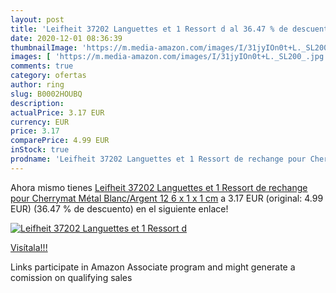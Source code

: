 ```yaml
---
layout: post
title: 'Leifheit 37202 Languettes et 1 Ressort d al 36.47 % de descuento'
date: 2020-12-01 08:36:39
thumbnailImage: 'https://m.media-amazon.com/images/I/31jyIOn0t+L._SL200_.jpg'
images: [ 'https://m.media-amazon.com/images/I/31jyIOn0t+L._SL200_.jpg' ]
comments: true
category: ofertas
author: ring
slug: B0002HOUBQ
description:
actualPrice: 3.17 EUR
currency: EUR
price: 3.17
comparePrice: 4.99 EUR
inStock: true
prodname: 'Leifheit 37202 Languettes et 1 Ressort de rechange pour Cherrymat Métal Blanc/Argent 12 6 x 1 x 1 cm'
---
```


Ahora mismo tienes [Leifheit 37202 Languettes et 1 Ressort de rechange pour Cherrymat Métal Blanc/Argent 12 6 x 1 x 1 cm](https://www.amazon.fr/dp/B0002HOUBQ/?tag=tolees0d-21) a 3.17 EUR (original: 4.99 EUR) (36.47 %  de descuento) en el siguiente enlace!

[![Leifheit 37202 Languettes et 1 Ressort d](https://m.media-amazon.com/images/I/31jyIOn0t+L._SL200_.jpg)](https://www.amazon.fr/dp/B0002HOUBQ/?tag=tolees0d-21)

[Visítala!!!](https://www.amazon.fr/dp/B0002HOUBQ/?tag=tolees0d-21)

Links participate in Amazon Associate program and might generate a comission on qualifying sales
